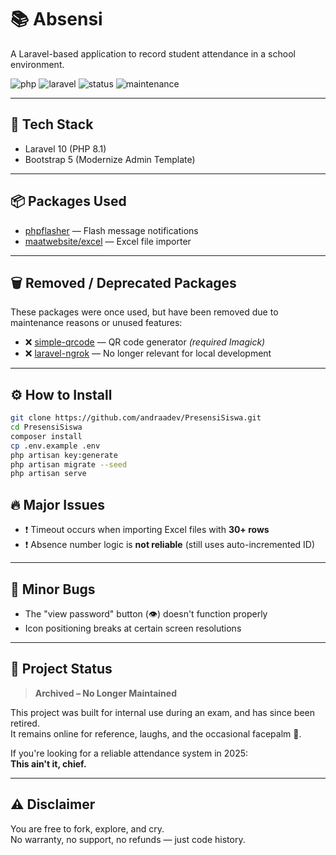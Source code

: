 # 📚 Absensi  
A Laravel-based application to record student attendance in a school environment.

![php](https://img.shields.io/badge/php-8.1-blue)
![laravel](https://img.shields.io/badge/laravel-10-red)
![status](https://img.shields.io/badge/status-fix--bugs--only-orange)
![maintenance](https://img.shields.io/badge/maintained-no-critical)

---

## 🧰 Tech Stack
- Laravel 10 (PHP 8.1)
- Bootstrap 5 (Modernize Admin Template)

---

## 📦 Packages Used
- [phpflasher](https://github.com/php-flasher/php-flasher) — Flash message notifications  
- [maatwebsite/excel](https://laravel-excel.com/) — Excel file importer

---

## 🗑️ Removed / Deprecated Packages
These packages were once used, but have been removed due to maintenance reasons or unused features:
- ❌ [simple-qrcode](https://github.com/SimpleSoftwareIO/simple-qrcode) — QR code generator *(required Imagick)*  
- ❌ [laravel-ngrok](https://github.com/jn-jairo/laravel-ngrok) — No longer relevant for local development

---

## ⚙️ How to Install
```bash
git clone https://github.com/andraadev/PresensiSiswa.git
cd PresensiSiswa
composer install
cp .env.example .env
php artisan key:generate
php artisan migrate --seed
php artisan serve
```


## 🔥 Major Issues
- ❗ Timeout occurs when importing Excel files with **30+ rows**
- ❗ Absence number logic is **not reliable** (still uses auto-incremented ID)

---

## 🐞 Minor Bugs
- The "view password" button (👁️) doesn't function properly  
- Icon positioning breaks at certain screen resolutions

---

## 📌 Project Status
> **Archived – No Longer Maintained**

This project was built for internal use during an exam, and has since been retired.  
It remains online for reference, laughs, and the occasional facepalm 🤦.

If you're looking for a reliable attendance system in 2025:  
**This ain't it, chief.**

---

## ⚠️ Disclaimer
You are free to fork, explore, and cry.  
No warranty, no support, no refunds — just code history.
